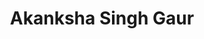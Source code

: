 ---
authid: ug-2019-asg
title: Akanksha Singh Gaur
biosmall: "When I'm not procrastinating, I like to read novels and binge shows or maybe that's how I procrastinate."
biolarge: "This 2019 batch Indorin is a bundle of sentimental soulfulness. Currently, she is deftly balancing her academics with co-Chief Editorship of 'The Articulate'. Has delusions of grandeur regarding her cooking skills."
avatar: https://i.postimg.cc/SQC3SDKc/asg.jpg
twitter: 
instagram:
multiple: true
---